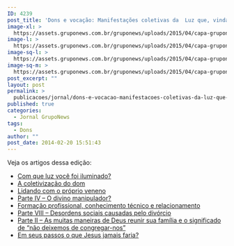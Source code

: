 ```yaml
---
ID: 4239
post_title: 'Dons e vocação: Manifestações coletivas da  Luz que, vinda ao mundo, ilumina a todos os homens'
image-xl: >
  https://assets.gruponews.com.br/gruponews/uploads/2015/04/capa-gruponews-fevereiro-2014-1920x1080.jpg
image-l: >
  https://assets.gruponews.com.br/gruponews/uploads/2015/04/capa-gruponews-fevereiro-2014-1280x720.jpg
image-sq-l: >
  https://assets.gruponews.com.br/gruponews/uploads/2015/04/capa-gruponews-fevereiro-2014-1280x1280.jpg
image-sq-m: >
  https://assets.gruponews.com.br/gruponews/uploads/2015/04/capa-gruponews-fevereiro-2014-720x720.jpg
post_excerpt: ""
layout: post
permalink: >
  publicacoes/jornal/dons-e-vocacao-manifestacoes-coletivas-da-luz-que-vinda-ao-mundo-ilumina-todos-os-homens.html
published: true
categories:
  - Jornal GrupoNews
tags:
  - Dons
author: ""
post_date: 2014-02-20 15:51:43
---
```

Veja os artigos dessa edição:
<ul>
	<li><a title="Com que luz você foi iluminado?" href="http://www.gruponews.com.br/2014/02/com-que-luz-voce-foi-iluminado.html">Com que luz você foi iluminado?</a></li>
	<li><a title="A coletivização do dom" href="http://www.gruponews.com.br/2014/02/coletivizacao-dom.html">A coletivização do dom</a></li>
	<li><a title="Lidando com o próprio veneno" href="http://www.gruponews.com.br/2014/02/lidando-com-o-proprio-veneno.html">Lidando com o próprio veneno</a></li>
	<li><a title="O divino manipulador?" href="http://www.gruponews.com.br/2014/02/o-divino-manipulador.html">Parte IV – O divino manipulador?</a></li>
	<li><a title="Formação profissional, conhecimento técnico e relacionamento" href="http://www.gruponews.com.br/2014/02/formacao-profissional-conhecimento-tecnico-e-relacionamento.html">Formação profissional, conhecimento técnico e relacionamento</a></li>
	<li><a title="Desordens sociais causadas pelo divórcio" href="http://www.gruponews.com.br/2014/02/desordens-sociais-causadas-pelo-divorcio.html">Parte VIII – Desordens sociais causadas pelo divórcio</a></li>
	<li><a title="Desordens sociais causadas pelo divórcio" href="http://www.gruponews.com.br/2014/02/desordens-sociais-causadas-pelo-divorcio.html">Parte II – As muitas maneiras de Deus reunir sua família e o significado de “não deixemos de congregar-nos”</a></li>
	<li><a title="Em seus passos o que Jesus jamais faria?" href="http://www.gruponews.com.br/2014/02/em-seus-passos-o-que-jesus-jamais-faria.html">Em seus passos o que Jesus jamais faria?</a></li>
</ul>